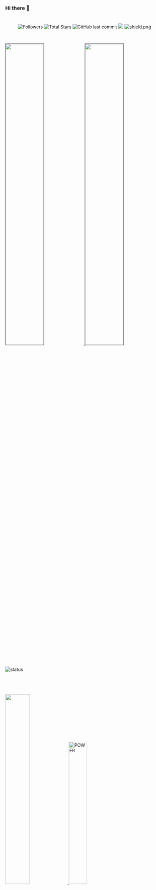 ### Hi there 👋


#
<p align="center">
  <img alt="Followers" src="https://img.shields.io/github/followers/AMIR-H-P?style=social">
  <img alt="Total Stars" src="https://img.shields.io/github/stars/AMIR-H-P?style=social">
  <img alt="GitHub last commit" src="https://img.shields.io/github/last-commit/AMIR-H-P/Discord-Nuker">
  <img src="https://komarev.com/ghpvc/?username=AMIR-H-P">
  <a href="https://discord.gg/iranian" target="_blank"> <img src="https://discordapp.com/api/guilds/967103945770160188/widget.png?style=shield" alt="shield.png"></a>
</p>

<br/>
<p align="left">
  <a href="">
  <img width="49.5%" src="https://github-readme-stats.vercel.app/api?username=AMIR-H-P&show_icons=true&theme=gruvbox&hide_border=true" />
    <img width="49.5%" src="https://github-readme-streak-stats.herokuapp.com/?user=AMIR-H-P&theme=gruvbox&hide_border=true" />
  </a>
</p>
<br>



![status](https://github-readme-stats.vercel.app/api/top-langs/?username=AMIR-H-P&layout=Demo)


#

<br/>
<p align="left">
  <a href="https://discord.gg/iranian">
  <img width="39.3%" src="https://discord.c99.nl/widget/theme-3/700396619564056646.png" />
    <img width="34%" arget="_blank" src="https://discordapp.com/api/guilds/967103945770160188/widget.png?style=banner2" alt="POWER"/>
  </a>
</p>
<br>


